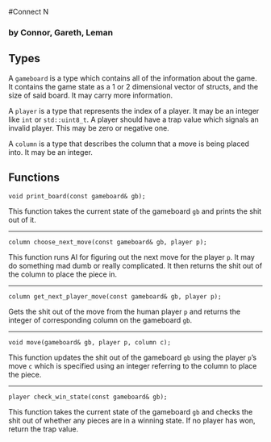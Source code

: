 #Connect N
### by Connor, Gareth, Leman

## Types

A `gameboard` is a type which contains all of the information about the game. It contains the game state as a 1 or 2 dimensional vector of structs, and the size of said board. It may carry more information.

A `player` is a type that represents the index of a player. It may be an integer like `int` or `std::uint8_t`. A player should have a trap value which signals an invalid player. This may be zero or negative one.

A `column` is a type that describes the column that a move is being placed into. It may be an integer.

## Functions

`void print_board(const gameboard& gb);` 

This function takes the current state of the gameboard `gb` and prints the shit out of it.

---

`column choose_next_move(const gameboard& gb, player p);`

This function runs AI for figuring out the next move for the player `p`. It may do something mad dumb or really complicated. It then returns the shit out of the column to place the piece in.

---

`column get_next_player_move(const gameboard& gb, player p);`

Gets the shit out of the move from the human player `p` and returns the integer of corresponding column on the gameboard `gb`.

---

`void move(gameboard& gb, player p, column c);`

This function updates the shit out of the gameboard `gb` using the player `p`’s move `c` which is specified using an integer referring to the column to place the piece.

---

`player check_win_state(const gameboard& gb);`

This function takes the current state of the gameboard `gb` and checks the shit out of whether any pieces are in a winning state. If no player has won, return the trap value.

